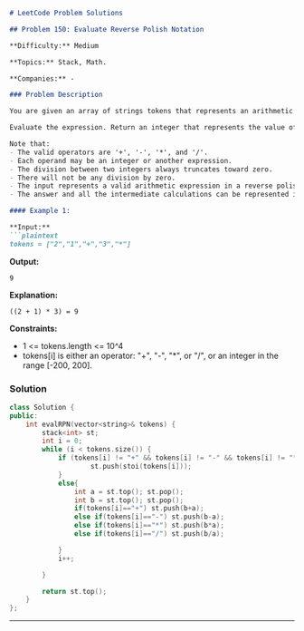 ```markdown
# LeetCode Problem Solutions

## Problem 150: Evaluate Reverse Polish Notation

**Difficulty:** Medium

**Topics:** Stack, Math.

**Companies:** -

### Problem Description

You are given an array of strings tokens that represents an arithmetic expression in a Reverse Polish Notation.

Evaluate the expression. Return an integer that represents the value of the expression.

Note that:
- The valid operators are '+', '-', '*', and '/'.
- Each operand may be an integer or another expression.
- The division between two integers always truncates toward zero.
- There will not be any division by zero.
- The input represents a valid arithmetic expression in a reverse polish notation.
- The answer and all the intermediate calculations can be represented in a 32-bit integer.

#### Example 1:

**Input:** 
```plaintext
tokens = ["2","1","+","3","*"]
```
**Output:** 
```plaintext
9
```
**Explanation:** 
```plaintext
((2 + 1) * 3) = 9
```

**Constraints:**
- 1 <= tokens.length <= 10^4
- tokens[i] is either an operator: "+", "-", "*", or "/", or an integer in the range [-200, 200].

### Solution

```cpp
class Solution {
public:
    int evalRPN(vector<string>& tokens) {
        stack<int> st;
        int i = 0;
        while (i < tokens.size()) {
            if (tokens[i] != "+" && tokens[i] != "-" && tokens[i] != "*" && tokens[i] != "/") {
                    st.push(stoi(tokens[i]));
            }
            else{
                int a = st.top(); st.pop();
                int b = st.top(); st.pop();
                if(tokens[i]=="+") st.push(b+a);
                else if(tokens[i]=="-") st.push(b-a);
                else if(tokens[i]=="*") st.push(b*a);
                else if(tokens[i]=="/") st.push(b/a);

            }
            i++;

        }

        return st.top();
    }
};
```
---